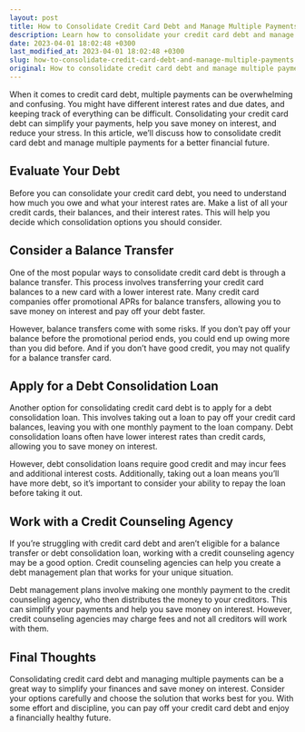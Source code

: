 ```yaml
---
layout: post
title: How to Consolidate Credit Card Debt and Manage Multiple Payments?
description: Learn how to consolidate your credit card debt and manage multiple payments efficiently to save your time and money. Read our tips and solutions here.
date: 2023-04-01 18:02:48 +0300
last_modified_at: 2023-04-01 18:02:48 +0300
slug: how-to-consolidate-credit-card-debt-and-manage-multiple-payments
original: How to consolidate credit card debt and manage multiple payments?
---
```

When it comes to credit card debt, multiple payments can be overwhelming and confusing. You might have different interest rates and due dates, and keeping track of everything can be difficult. Consolidating your credit card debt can simplify your payments, help you save money on interest, and reduce your stress. In this article, we’ll discuss how to consolidate credit card debt and manage multiple payments for a better financial future.

## Evaluate Your Debt

Before you can consolidate your credit card debt, you need to understand how much you owe and what your interest rates are. Make a list of all your credit cards, their balances, and their interest rates. This will help you decide which consolidation options you should consider.

## Consider a Balance Transfer

One of the most popular ways to consolidate credit card debt is through a balance transfer. This process involves transferring your credit card balances to a new card with a lower interest rate. Many credit card companies offer promotional APRs for balance transfers, allowing you to save money on interest and pay off your debt faster.

However, balance transfers come with some risks. If you don’t pay off your balance before the promotional period ends, you could end up owing more than you did before. And if you don’t have good credit, you may not qualify for a balance transfer card.

## Apply for a Debt Consolidation Loan

Another option for consolidating credit card debt is to apply for a debt consolidation loan. This involves taking out a loan to pay off your credit card balances, leaving you with one monthly payment to the loan company. Debt consolidation loans often have lower interest rates than credit cards, allowing you to save money on interest.

However, debt consolidation loans require good credit and may incur fees and additional interest costs. Additionally, taking out a loan means you’ll have more debt, so it’s important to consider your ability to repay the loan before taking it out.

## Work with a Credit Counseling Agency

If you’re struggling with credit card debt and aren’t eligible for a balance transfer or debt consolidation loan, working with a credit counseling agency may be a good option. Credit counseling agencies can help you create a debt management plan that works for your unique situation.

Debt management plans involve making one monthly payment to the credit counseling agency, who then distributes the money to your creditors. This can simplify your payments and help you save money on interest. However, credit counseling agencies may charge fees and not all creditors will work with them.

## Final Thoughts

Consolidating credit card debt and managing multiple payments can be a great way to simplify your finances and save money on interest. Consider your options carefully and choose the solution that works best for you. With some effort and discipline, you can pay off your credit card debt and enjoy a financially healthy future.